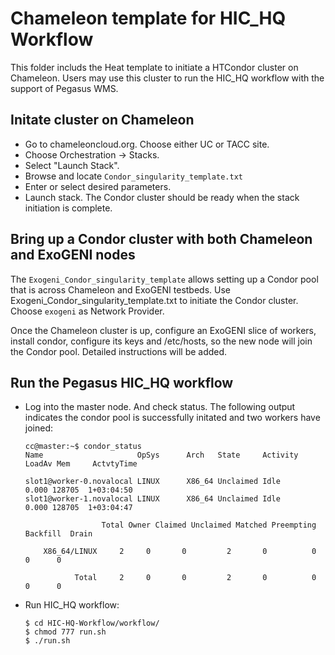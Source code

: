 # Chameleon template for HIC_HQ Workflow

This folder includs the Heat template to initiate a HTCondor cluster on Chameleon. Users may use this cluster to run the HIC_HQ workflow with the support of Pegasus WMS.

## Initate cluster on Chameleon

* Go to chameleoncloud.org. Choose either UC or TACC site.
* Choose Orchestration -> Stacks.
* Select "Launch Stack".
* Browse and locate `Condor_singularity_template.txt`
* Enter or select desired parameters.
* Launch stack. The Condor cluster should be ready when the stack initiation is complete.


## Bring up a Condor cluster with both Chameleon and ExoGENI nodes

The `Exogeni_Condor_singularity_template` allows setting up a Condor pool that is across Chameleon and ExoGENI testbeds. Use Exogeni_Condor_singularity_template.txt to initiate the Condor cluster. Choose `exogeni` as Network Provider.

Once the Chameleon cluster is up, configure an ExoGENI slice of workers, install condor, configure its keys and /etc/hosts, so the new node will join the Condor pool. Detailed instructions will be added.



## Run the Pegasus HIC_HQ workflow

* Log into the master node. And check status. The following output indicates the condor pool is successfully initated and two workers have joined:

	```
	cc@master:~$ condor_status
   	Name                     OpSys      Arch   State     Activity LoadAv Mem     ActvtyTime

	slot1@worker-0.novalocal LINUX      X86_64 Unclaimed Idle      0.000 128705  1+03:04:50
	slot1@worker-1.novalocal LINUX      X86_64 Unclaimed Idle      0.000 128705  1+03:04:47

                     Total Owner Claimed Unclaimed Matched Preempting Backfill  Drain

        X86_64/LINUX     2     0       0         2       0          0        0      0

               Total     2     0       0         2       0          0        0      0

* Run HIC_HQ workflow:
	
	```
	$ cd HIC-HQ-Workflow/workflow/
	$ chmod 777 run.sh
	$ ./run.sh
	```
